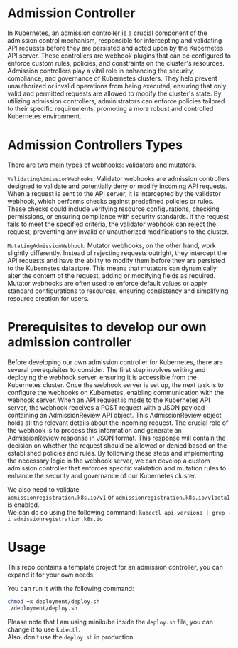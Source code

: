# Admission Controller
In Kubernetes, an admission controller is a crucial component of the admission control mechanism, responsible for intercepting and validating API requests before they are persisted and acted upon by the Kubernetes API server. These controllers are webhook plugins that can be configured to enforce custom rules, policies, and constraints on the cluster's resources. Admission controllers play a vital role in enhancing the security, compliance, and governance of Kubernetes clusters. They help prevent unauthorized or invalid operations from being executed, ensuring that only valid and permitted requests are allowed to modify the cluster's state. By utilizing admission controllers, administrators can enforce policies tailored to their specific requirements, promoting a more robust and controlled Kubernetes environment.

# Admission Controllers Types
There are two main types of webhooks: validators and mutators.

`ValidatingAdmissionWebhooks`: Validator webhooks are admission controllers designed to validate and potentially deny or modify incoming API requests. When a request is sent to the API server, it is intercepted by the validator webhook, which performs checks against predefined policies or rules. These checks could include verifying resource configurations, checking permissions, or ensuring compliance with security standards. If the request fails to meet the specified criteria, the validator webhook can reject the request, preventing any invalid or unauthorized modifications to the cluster.

`MutatingAdmissionWebhook`: Mutator webhooks, on the other hand, work slightly differently. Instead of rejecting requests outright, they intercept the API requests and have the ability to modify them before they are persisted to the Kubernetes datastore. This means that mutators can dynamically alter the content of the request, adding or modifying fields as required. Mutator webhooks are often used to enforce default values or apply standard configurations to resources, ensuring consistency and simplifying resource creation for users.

# Prerequisites to develop our own admission controller
Before developing our own admission controller for Kubernetes, there are several prerequisites to consider. The first step involves writing and deploying the webhook server, ensuring it is accessible from the Kubernetes cluster. Once the webhook server is set up, the next task is to configure the webhooks on Kubernetes, enabling communication with the webhook server. When an API request is made to the Kubernetes API server, the webhook receives a POST request with a JSON payload containing an AdmissionReview API object. This AdmissionReview object holds all the relevant details about the incoming request. The crucial role of the webhook is to process this information and generate an AdmissionReview response in JSON format. This response will contain the decision on whether the request should be allowed or denied based on the established policies and rules. By following these steps and implementing the necessary logic in the webhook server, we can develop a custom admission controller that enforces specific validation and mutation rules to enhance the security and governance of our Kubernetes cluster.

We also need to validate `admissionregistration.k8s.io/v1` or `admissionregistration.k8s.io/v1beta1` is enabled.\
We can do so using the following command: `kubectl api-versions | grep -i admissionregistration.k8s.io`

# Usage
This repo contains a template project for an admission controller, you can expand it for your own needs.

You can run it with the following command:
```bash
chmod +x deployment/deploy.sh
./deployment/deploy.sh
```
Please note that I am using minikube inside the `deploy.sh` file, you can change it to use `kubectl`.\
Also, don't use the `deploy.sh` in production.
